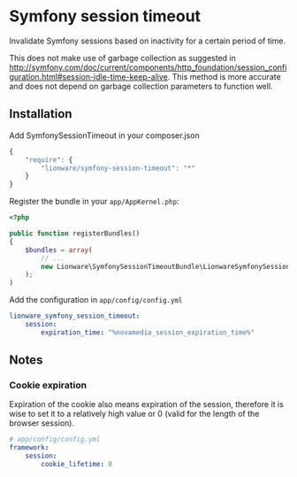 # Symfony session timeout
Invalidate Symfony sessions based on inactivity for a certain period of time.

This does not make use of garbage collection as suggested in http://symfony.com/doc/current/components/http_foundation/session_configuration.html#session-idle-time-keep-alive.
This method is more accurate and does not depend on garbage collection parameters to function well.

## Installation

Add SymfonySessionTimeout in your composer.json

```js
{
    "require": {
        "lionware/symfony-session-timeout": "*"
    }
}
```

Register the bundle in your `app/AppKernel.php`:

```php
<?php

public function registerBundles()
{
    $bundles = array(
        // ...
        new Lionware\SymfonySessionTimeoutBundle\LionwareSymfonySessionTimeoutBundle()
    );
)
```

Add the configuration in `app/config/config.yml`

```yml
lionware_symfony_session_timeout:
    session:
        expiration_time: "%novamedia_session_expiration_time%"
```

## Notes
### Cookie expiration
Expiration of the cookie also means expiration of the session, therefore it is wise to set it to a relatively high value or 0 (valid for the length of the browser session).

```yml
# app/config/config.yml
framework:
    session:
        cookie_lifetime: 0
```

